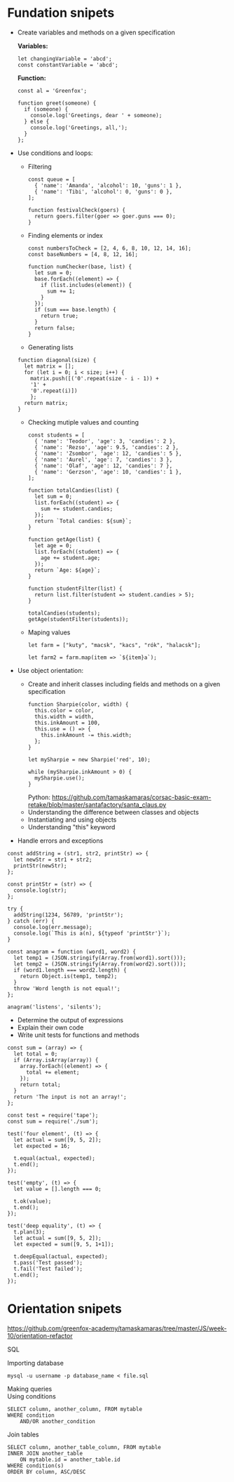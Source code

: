 # Fundation snipets


- Create variables and methods on a given specification

	**Variables:**
	```
	let changingVariable = 'abcd';
	const constantVariable = 'abcd';
	```

	**Function:**
	```
	const al = 'Greenfox';

	function greet(someone) {
	  if (someone) {
	    console.log('Greetings, dear ' + someone);
	  } else {
	    console.log('Greetings, all,');
	  }
	};
	```
- Use conditions and loops:

    - Filtering
		```
		const queue = [
		  { 'name': 'Amanda', 'alcohol': 10, 'guns': 1 },
		  { 'name': 'Tibi', 'alcohol': 0, 'guns': 0 },
		];

		function festivalCheck(goers) {
		  return goers.filter(goer => goer.guns === 0);
		}
		```
    - Finding elements or index
		```
		const numbersToCheck = [2, 4, 6, 8, 10, 12, 14, 16];
		const baseNumbers = [4, 8, 12, 16];

		function numChecker(base, list) {
		  let sum = 0;
		  base.forEach((element) => {
		    if (list.includes(element)) {
		      sum += 1;
		    }
		  });
		  if (sum === base.length) {
		    return true;
		  }
		  return false;
		}		
		```
    - Generating lists
    ```
    function diagonal(size) {
      let matrix = [];
      for (let i = 0; i < size; i++) {
        matrix.push([('0'.repeat(size - i - 1)) +
        '1' +
        '0'.repeat(i)])
        };
      return matrix;
    }
    ```
    - Checking mutiple values and counting
		```
		const students = [
		  { 'name': 'Teodor', 'age': 3, 'candies': 2 },
		  { 'name': 'Rezso', 'age': 9.5, 'candies': 2 },
		  { 'name': 'Zsombor', 'age': 12, 'candies': 5 },
		  { 'name': 'Aurel', 'age': 7, 'candies': 3 },
		  { 'name': 'Olaf', 'age': 12, 'candies': 7 },
		  { 'name': 'Gerzson', 'age': 10, 'candies': 1 },
		];

		function totalCandies(list) {
		  let sum = 0;
		  list.forEach((student) => {
		    sum += student.candies;
		  });
		  return `Total candies: ${sum}`;
		}

		function getAge(list) {
		  let age = 0;
		  list.forEach((student) => {
		    age += student.age;
		  });
		  return `Age: ${age}`;
		}

		function studentFilter(list) {
		  return list.filter(student => student.candies > 5);
		}

		totalCandies(students);
		getAge(studentFilter(students));
		```
    - Maping values
		```
		let farm = ["kuty", "macsk", "kacs", "rók", "halacsk"];

		let farm2 = farm.map(item => `${item}a`);
		```

- Use object orientation:

    - Create and inherit classes including fields and methods on a given specification
		```
		function Sharpie(color, width) {
		  this.color = color,
		  this.width = width,
		  this.inkAmount = 100,
		  this.use = () => {
		    this.inkAmount -= this.width;
		  };
		}

		let mySharpie = new Sharpie('red', 10);

		while (mySharpie.inkAmount > 0) {
		  mySharpie.use();
		}
		```
		Python:
		https://github.com/tamaskamaras/corsac-basic-exam-retake/blob/master/santafactory/santa_claus.py
    - Understanding the difference between classes and objects
    - Instantiating and using objects
    - Understanding "this" keyword

- Handle errors and exceptions
```
const addString = (str1, str2, printStr) => {
  let newStr = str1 + str2;
  printStr(newStr);
};

const printStr = (str) => {
  console.log(str);
};

try {
  addString(1234, 56789, 'printStr');
} catch (err) {
  console.log(err.message);
  console.log(`This is a(n), ${typeof 'printStr'}`);
}
```
```
const anagram = function (word1, word2) {
  let temp1 = (JSON.stringify(Array.from(word1).sort()));
  let temp2 = (JSON.stringify(Array.from(word2).sort()));
  if (word1.length === word2.length) {
    return Object.is(temp1, temp2);
  }
  throw 'Word length is not equal!';
};

anagram('listens', 'silents');
```
- Determine the output of expressions
- Explain their own code
- Write unit tests for functions and methods
```
const sum = (array) => {
  let total = 0;
  if (Array.isArray(array)) {
    array.forEach((element) => {
      total += element;
    });
    return total;
  }
  return 'The input is not an array!';
};
```
```
const test = require('tape');
const sum = require('./sum');

test('four element', (t) => {
  let actual = sum([9, 5, 2]);
  let expected = 16;

  t.equal(actual, expected);
  t.end();
});

test('empty', (t) => {
  let value = [].length === 0;

  t.ok(value);
  t.end();
});

test('deep equality', (t) => {
  t.plan(3);
  let actual = sum([9, 5, 2]);
  let expected = sum([9, 5, 1+1]);

  t.deepEqual(actual, expected);
  t.pass('Test passed');
  t.fail('Test failed');
  t.end();
});
```

# Orientation snipets
https://github.com/greenfox-academy/tamaskamaras/tree/master/JS/week-10/orientation-refactor

SQL

Importing database
```
mysql -u username -p database_name < file.sql
```
Making queries\
Using conditions
```
SELECT column, another_column, FROM mytable
WHERE condition
    AND/OR another_condition
```
Join tables
```
SELECT column, another_table_column, FROM mytable
INNER JOIN another_table 
    ON mytable.id = another_table.id
WHERE condition(s)
ORDER BY column, ASC/DESC
```
